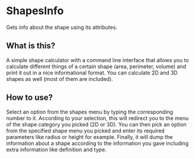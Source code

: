 # ShapesInfo

Gets info about the shape using its attributes.

## What is this? ##

A simple shape calculator with a command line interface that allows you to calculate different things of a certain shape (area, perimeter, volume) and print it out in a nice informational format. You can calculate 2D and 3D shapes as well (most of them are included).

## How to use? ##

Select an option from the shapes menu by typing the corresponding number to it. According to your selection, this will redirect you to the menu of the shape category you picked (2D or 3D). You can then pick an option from the specified shape menu you picked and enter its required parameters like radius or height for example. Finally, it will dump the information about a shape according to the information you gave including extra information like definition and type.